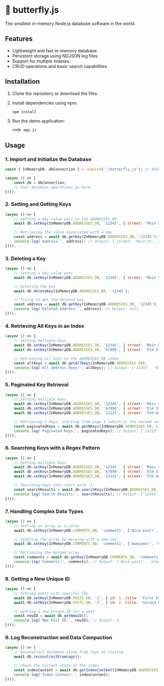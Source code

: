 # 🦋 butterfly.js

The smallest in-memory Node.js database software in the world.

## Features

- Lightweight and fast in-memory database.
- Persistent storage using NDJSON log files.
- Support for multiple indexes.
- CRUD operations and basic search capabilities.

## Installation

1. Clone the repository or download the files.
2. Install dependencies using npm:

    ```bash
    npm install
    ```

3. Run the demo application:

    ```bash
    node app.js
    ```

## Usage

### 1. Import and Initialize the Database

```js
const { InMemoryDB, dbConnection } = require('./butterfly.js'); // Adjust path if necessary

(async () => {
    const db = dbConnection;
    // Your database operations go here
})();
```

### 2. Setting and Getting Keys
```js
(async () => {
    // Setting a key-value pair in the ADDRESSES_DB
    await db.setKey(InMemoryDB.ADDRESSES_DB, '12345', { street: 'Main St', city: 'Metropolis' });

    // Retrieving the value associated with a key
    const address = await db.getKey(InMemoryDB.ADDRESSES_DB, '12345');
    console.log('Address:', address); // Output: { street: 'Main St', city: 'Metropolis' }
})();
```

### 3. Deleting a Key
```js
(async () => {
    // Setting a key-value pair
    await db.setKey(InMemoryDB.ADDRESSES_DB, '12345', { street: 'Main St', city: 'Metropolis' });

    // Deleting the key
    await db.deleteKey(InMemoryDB.ADDRESSES_DB, '12345');

    // Trying to get the deleted key
    const address = await db.getKey(InMemoryDB.ADDRESSES_DB, '12345');
    console.log('Deleted Address:', address); // Output: null
})();
```

### 4. Retrieving All Keys in an Index
```js
(async () => {
    // Setting multiple keys
    await db.setKey(InMemoryDB.ADDRESSES_DB, '12345', { street: 'Main St', city: 'Metropolis' });
    await db.setKey(InMemoryDB.ADDRESSES_DB, '67890', { street: 'Elm St', city: 'Gotham' });

    // Retrieving all keys in the ADDRESSES_DB index
    const allKeys = await db.getAllKeys(InMemoryDB.ADDRESSES_DB);
    console.log('All Address Keys:', allKeys); // Output: ['12345', '67890']
})();
```

### 5. Paginated Key Retrieval
```js
(async () => {
    // Setting multiple keys
    await db.setKey(InMemoryDB.ADDRESSES_DB, '12345', { street: 'Main St', city: 'Metropolis' });
    await db.setKey(InMemoryDB.ADDRESSES_DB, '67890', { street: 'Elm St', city: 'Gotham' });
    await db.setKey(InMemoryDB.ADDRESSES_DB, '11223', { street: '5th Ave', city: 'Star City' });

    // Retrieving 2 keys, starting from page 1 (which is the second set of results)
    const paginatedKeys = await db.getNKeys(InMemoryDB.ADDRESSES_DB, 2, 1);
    console.log('Paginated Keys:', paginatedKeys); // Output: ['11223']
})();
```

### 6. Searching Keys with a Regex Pattern
```js
(async () => {
    // Setting multiple keys
    await db.setKey(InMemoryDB.ADDRESSES_DB, '12345', { street: 'Main St', city: 'Metropolis' });
    await db.setKey(InMemoryDB.ADDRESSES_DB, '67890', { street: 'Elm St', city: 'Gotham' });
    await db.setKey(InMemoryDB.ADDRESSES_DB, '11223', { street: '5th Ave', city: 'Star City' });

    // Searching keys that start with '1'
    const searchResults = await db.searchKeys(InMemoryDB.ADDRESSES_DB, '^1');
    console.log('Search Results:', searchResults); // Output: ['12345', '11223']
})();
```

### 7. Handling Complex Data Types
```js
(async () => {
    // Setting an array as a value
    await db.setKey(InMemoryDB.COMMENTS_DB, 'comment1', ['Nice post!', 'Great work!']);

    // Updating the array by merging with a new one
    await db.setKey(InMemoryDB.COMMENTS_DB, 'comment1', ['Awesome!', 'Good read.']);

    // Retrieving the merged array
    const comments = await db.getKey(InMemoryDB.COMMENTS_DB, 'comment1');
    console.log('Comments:', comments); // Output: ['Nice post!', 'Great work!', 'Awesome!', 'Good read.']
})();
```

### 8. Getting a New Unique ID
```js
(async () => {
    // Setting posts with specific IDs
    await db.setKey(InMemoryDB.POSTS_DB, '1', { id: 1, title: 'First Post' });
    await db.setKey(InMemoryDB.POSTS_DB, '2', { id: 2, title: 'Second Post' });

    // Getting a new unique ID for a post
    const newID = await db.getNewID();
    console.log('New Post ID:', newID); // Output: 3
})();
```

### 9. Log Reconstruction and Data Compaction
```js
(async () => {
    // Reconstruct database state from logs at startup
    await db.reconstructFromLogs();

    // Check the current state of the index
    const indexContent = await db.getIndexContent(InMemoryDB.ADDRESSES_DB);
    console.log('Index Content:', indexContent);
})();
```
